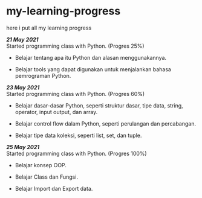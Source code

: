 # my-learning-progress
here i put all my learning progress

***21 May 2021***  
Started programming class with Python. (Progres 25%)

* Belajar tentang apa itu Python dan alasan menggunakannya.

* Belajar tools yang dapat digunakan untuk menjalankan bahasa pemrograman Python.

***23 May 2021***  
Started programming class with Python. (Progres 60%)

  * Belajar dasar-dasar Python, seperti struktur dasar, tipe data, string, operator, input output, dan array.

  * Belajar control flow dalam Python, seperti perulangan dan percabangan.

  * Belajar tipe data koleksi, seperti list, set, dan tuple.

***25 May 2021***  
Started programming class with Python. (Progres 100%)

  * Belajar konsep OOP.

  * Belajar Class dan Fungsi.

  * Belajar Import dan Export data.

